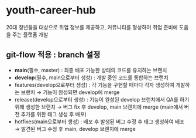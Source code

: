 # youth-career-hub
20대 청년들을 대상으로 취업 정보를 제공하고, 커뮤니티를 형성하여 취업 준비에 도움을 주는 플랫폼 개발


## git-flow 적용 : branch 설정
- **main**(필수, master) : 최종 배포 가능한 상태의 코드를 유지하는 브랜치
- **develop**(필수, main으로부터 생성) : 개발 중인 코드를 통합하는 브랜치
- features(develop으로부터 생성) : 각 기능을 구현할 때마다 각자 생성하여 개발하는 브랜치
→ 기능이 완성되면 develop에 merge
- release(develop으로부터 생성) : 기능이 완성된 develop 브랜치에서 QA를 하기 위해 생성한 브랜치
→ 버그 fix 후 develop, main 브랜치에 merge (main에서 버전 추가를 위한 태그 생성 후 배포)
- hotfixes(main으로부터 생성) : 배포 후 발생된 버그 수정 후 태그 생성하여 배포
→ 발견된 버그 수정 후 main, develop 브랜치에 merge